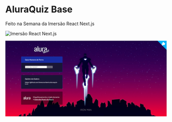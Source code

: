 # AluraQuiz Base

Feito na Semana da Imersão React Next.js

![Imersão React Next.js](https://www.alura.com.br/assets/img/imersoes/react-2/image-nextjs.1609345724.jpg)

![Capa do Projeto](/_docs/ironman_quiz.png)




